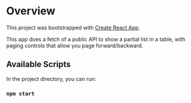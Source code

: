 # Overview

This project was bootstrapped with [Create React App](https://github.com/facebook/create-react-app).

This app does a fetch of a public API to show a partial list in a table, with paging controls that allow you page forward/backward.

## Available Scripts

In the project directory, you can run:

### `npm start`
